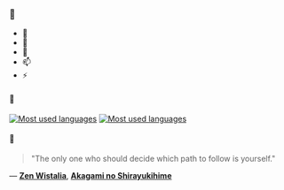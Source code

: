 ### 👋

- 🔭
- 🌱
- 💬
- 📫
- ⚡

#### 🧏

[![Most used languages](https://github-readme-stats-aynah.vercel.app/api/top-langs/?username=aynh&theme=solarized-dark&langs_count=6&layout=compact&hide_title=true)](https://github.com/anuraghazra/github-readme-stats#gh-dark-mode-only)
[![Most used languages](https://github-readme-stats-aynah.vercel.app/api/top-langs/?username=aynh&theme=solarized-light&langs_count=6&layout=compact&hide_title=true)](https://github.com/anuraghazra/github-readme-stats#gh-light-mode-only)

#### 💬

> "The only one who should decide which path to follow is yourself."

&mdash; [**Zen Wistalia**](https://myanimelist.net/character.php?q=Zen%20Wistalia&cat=character), [**Akagami no Shirayukihime**](https://myanimelist.net/search/all?q=Akagami%20no%20Shirayukihime&cat=all)
